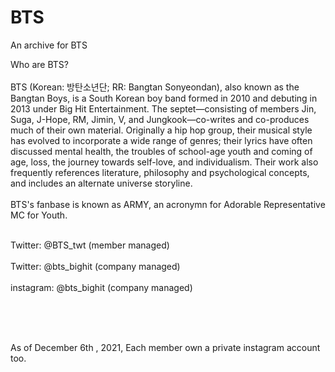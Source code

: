 # BTS
An archive for BTS


Who are BTS? <br> </br>
BTS (Korean: 방탄소년단; RR: Bangtan Sonyeondan), also known as the Bangtan Boys, is a South Korean boy band formed in 2010 and debuting in 2013 under Big Hit Entertainment. The septet—consisting of members Jin, Suga, J-Hope, RM, Jimin, V, and Jungkook—co-writes and co-produces much of their own material. Originally a hip hop group, their musical style has evolved to incorporate a wide range of genres; their lyrics have often discussed mental health, the troubles of school-age youth and coming of age, loss, the journey towards self-love, and individualism. Their work also frequently references literature, philosophy and psychological concepts, and includes an alternate universe storyline.
<br></br>
BTS's fanbase is known as ARMY, an acronymn for Adorable Representative MC for Youth.
<br></br>

Twitter: @BTS_twt  (member managed)<br></br>
Twitter: @bts_bighit  (company managed)<br></br>
instagram: @bts_bighit  (company managed)<br></br>

<br></br>

As of December 6th , 2021, Each member own a private instagram account too.
